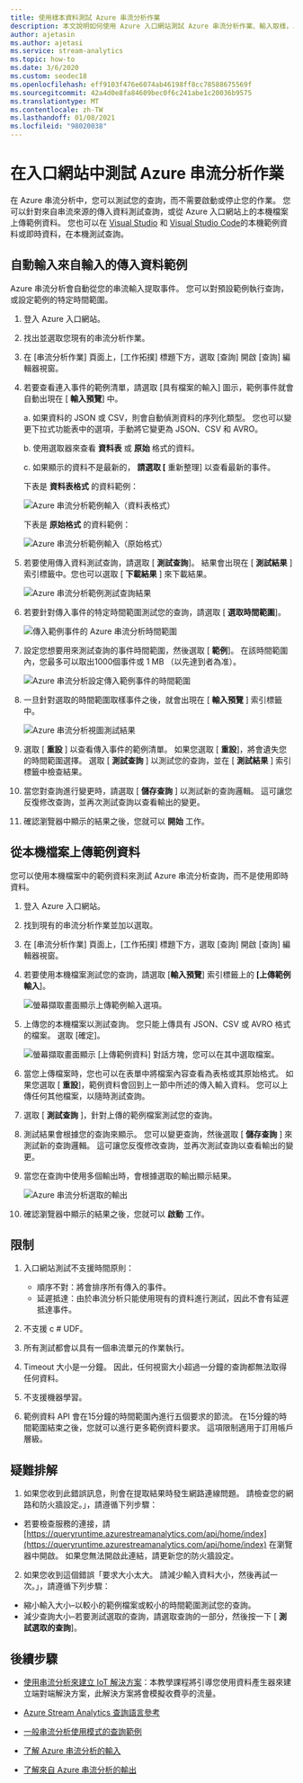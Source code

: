 ```yaml
---
title: 使用樣本資料測試 Azure 串流分析作業
description: 本文說明如何使用 Azure 入口網站測試 Azure 串流分析作業、輸入取樣，以及上傳樣本資料。
author: ajetasin
ms.author: ajetasi
ms.service: stream-analytics
ms.topic: how-to
ms.date: 3/6/2020
ms.custom: seodec18
ms.openlocfilehash: eff9103f476e6074ab46198ff8cc78588675569f
ms.sourcegitcommit: 42a4d0e8fa84609bec0f6c241abe1c20036b9575
ms.translationtype: MT
ms.contentlocale: zh-TW
ms.lasthandoff: 01/08/2021
ms.locfileid: "98020038"
---
```

# <a name="test-an-azure-stream-analytics-job-in-the-portal"></a>在入口網站中測試 Azure 串流分析作業

在 Azure 串流分析中，您可以測試您的查詢，而不需要啟動或停止您的作業。 您可以針對來自串流來源的傳入資料測試查詢，或從 Azure 入口網站上的本機檔案上傳範例資料。 您也可以在 [Visual Studio](stream-analytics-live-data-local-testing.md) 和 [Visual Studio Code](visual-studio-code-local-run-live-input.md)的本機範例資料或即時資料，在本機測試查詢。

## <a name="automatically-sample-incoming-data-from-input"></a>自動輸入來自輸入的傳入資料範例

Azure 串流分析會自動從您的串流輸入提取事件。 您可以對預設範例執行查詢，或設定範例的特定時間範圍。

1. 登入 Azure 入口網站。

2. 找出並選取您現有的串流分析作業。

3. 在 [串流分析作業] 頁面上，[工作拓撲] 標題下方，選取 [查詢] 開啟 [查詢] 編輯器視窗。 

4. 若要查看連入事件的範例清單，請選取 [具有檔案的輸入] 圖示，範例事件就會自動出現在 [ **輸入預覽**] 中。

   a. 如果資料的 JSON 或 CSV，則會自動偵測資料的序列化類型。 您也可以變更下拉式功能表中的選項，手動將它變更為 JSON、CSV 和 AVRO。
    
   b. 使用選取器來查看 **資料表** 或 **原始** 格式的資料。
    
   c. 如果顯示的資料不是最新的， **請選取 [** 重新整理] 以查看最新的事件。

   下表是 **資料表格式** 的資料範例：

   ![Azure 串流分析範例輸入（資料表格式）](./media/stream-analytics-test-query/asa-sample-table.png)

   下表是 **原始格式** 的資料範例：

   ![Azure 串流分析範例輸入（原始格式）](./media/stream-analytics-test-query/asa-sample-raw.png)

5. 若要使用傳入資料測試查詢，請選取 [ **測試查詢**]。 結果會出現在 [ **測試結果** ] 索引標籤中。您也可以選取 [ **下載結果** ] 來下載結果。

   ![Azure 串流分析範例測試查詢結果](./media/stream-analytics-test-query/asa-test-query.png)

6. 若要針對傳入事件的特定時間範圍測試您的查詢，請選取 [ **選取時間範圍**]。
   
   ![傳入範例事件的 Azure 串流分析時間範圍](./media/stream-analytics-test-query/asa-select-time-range.png)

7. 設定您想要用來測試查詢的事件時間範圍，然後選取 [ **範例**]。 在該時間範圍內，您最多可以取出1000個事件或 1 MB （以先達到者為准）。

   ![Azure 串流分析設定傳入範例事件的時間範圍](./media/stream-analytics-test-query/asa-set-time-range.png)

8. 一旦針對選取的時間範圍取樣事件之後，就會出現在 [ **輸入預覽** ] 索引標籤中。

   ![Azure 串流分析視圖測試結果](./media/stream-analytics-test-query/asa-view-test-results.png)

9. 選取 [ **重設** ] 以查看傳入事件的範例清單。 如果您選取 [ **重設**]，將會遺失您的時間範圍選擇。 選取 [ **測試查詢** ] 以測試您的查詢，並在 [ **測試結果** ] 索引標籤中檢查結果。

10. 當您對查詢進行變更時，請選取 [ **儲存查詢** ] 以測試新的查詢邏輯。 這可讓您反復修改查詢，並再次測試查詢以查看輸出的變更。

11. 確認瀏覽器中顯示的結果之後，您就可以 **開始** 工作。

## <a name="upload-sample-data-from-a-local-file"></a>從本機檔案上傳範例資料

您可以使用本機檔案中的範例資料來測試 Azure 串流分析查詢，而不是使用即時資料。

1. 登入 Azure 入口網站。
   
2. 找到現有的串流分析作業並加以選取。

3. 在 [串流分析作業] 頁面上，[工作拓撲] 標題下方，選取 [查詢] 開啟 [查詢] 編輯器視窗。

4. 若要使用本機檔案測試您的查詢，請選取 [**輸入預覽**] 索引標籤上的 **[上傳範例輸入**]。 

   ![螢幕擷取畫面顯示上傳範例輸入選項。](./media/stream-analytics-test-query/asa-upload-sample-file.png)

5. 上傳您的本機檔案以測試查詢。 您只能上傳具有 JSON、CSV 或 AVRO 格式的檔案。 選取 [確定]。

   ![螢幕擷取畫面顯示 [上傳範例資料] 對話方塊，您可以在其中選取檔案。](./media/stream-analytics-test-query/asa-upload-sample-json-file.png)

6. 當您上傳檔案時，您也可以在表單中將檔案內容查看為表格或其原始格式。 如果您選取 [ **重設**]，範例資料會回到上一節中所述的傳入輸入資料。 您可以上傳任何其他檔案，以隨時測試查詢。

7. 選取 [ **測試查詢** ]，針對上傳的範例檔案測試您的查詢。

8. 測試結果會根據您的查詢來顯示。 您可以變更查詢，然後選取 [ **儲存查詢** ] 來測試新的查詢邏輯。 這可讓您反復修改查詢，並再次測試查詢以查看輸出的變更。

9. 當您在查詢中使用多個輸出時，會根據選取的輸出顯示結果。 

   ![Azure 串流分析選取的輸出](./media/stream-analytics-test-query/asa-sample-test-selected-output.png)

10. 確認瀏覽器中顯示的結果之後，您就可以 **啟動** 工作。

## <a name="limitations"></a>限制

1.  入口網站測試不支援時間原則：

    * 順序不對：將會排序所有傳入的事件。
    * 延遲抵達：由於串流分析只能使用現有的資料進行測試，因此不會有延遲抵達事件。
   
2.  不支援 c # UDF。

3.  所有測試都會以具有一個串流單元的作業執行。

4.  Timeout 大小是一分鐘。 因此，任何視窗大小超過一分鐘的查詢都無法取得任何資料。

5.  不支援機器學習。

6. 範例資料 API 會在15分鐘的時間範圍內進行五個要求的節流。 在15分鐘的時間範圍結束之後，您就可以進行更多範例資料要求。 這項限制適用于訂用帳戶層級。

## <a name="troubleshooting"></a>疑難排解

1.  如果您收到此錯誤訊息，則會在提取結果時發生網路連線問題。 請檢查您的網路和防火牆設定。」，請遵循下列步驟：

  * 若要檢查服務的連接，請 [https://queryruntime.azurestreamanalytics.com/api/home/index](https://queryruntime.azurestreamanalytics.com/api/home/index) 在瀏覽器中開啟。 如果您無法開啟此連結，請更新您的防火牆設定。
  
2. 如果您收到這個錯誤「要求大小太大。 請減少輸入資料大小，然後再試一次。」，請遵循下列步驟：

  * 縮小輸入大小–以較小的範例檔案或較小的時間範圍測試您的查詢。
  * 減少查詢大小–若要測試選取的查詢，請選取查詢的一部分，然後按一下 [ **測試選取的查詢**]。


## <a name="next-steps"></a>後續步驟
* [使用串流分析來建立 IoT 解決方案](./stream-analytics-build-an-iot-solution-using-stream-analytics.md)：本教學課程將引導您使用資料產生器來建立端對端解決方案，此解決方案將會模擬收費亭的流量。

* [Azure Stream Analytics 查詢語言參考](/stream-analytics-query/stream-analytics-query-language-reference)

* [一般串流分析使用模式的查詢範例](stream-analytics-stream-analytics-query-patterns.md)

* [了解 Azure 串流分析的輸入](stream-analytics-add-inputs.md)

* [了解來自 Azure 串流分析的輸出](stream-analytics-define-outputs.md)
